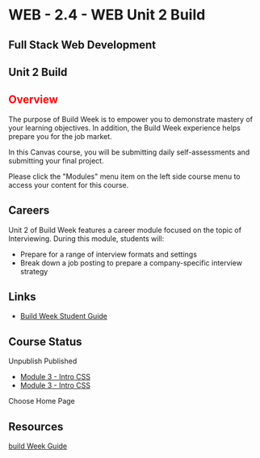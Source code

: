 # WEB - 2.4 - WEB Unit 2 Build

## Full Stack Web Development

## Unit 2 Build 

## <span style="color:red">Overview</span>

The purpose of Build Week is to empower you to demonstrate mastery of your learning objectives. In addition, the Build Week experience helps prepare you for the job market.

In this Canvas course, you will be submitting daily self-assessments and submitting your final project. 

Please click the "Modules" menu item on the left side course menu to access your content for this course. 

## Careers

Unit 2 of Build Week features a career module focused on the topic of Interviewing. During this module, students will:

-   Prepare for a range of interview formats and settings
-   Break down a job posting to prepare a company-specific interview strategy

## Links

-   [Build Week Student Guide](https://www.notion.so/lambdaschool/Build-Week-Student-Guide-Full-time-1995e4ff529e40db9f240f46c3d2afd3)

## Course Status

Unpublish Published

-   [Module 3 - Intro CSS](https://github.com/beatlesm/web/tree/main/1.1/project113)
-   [Module 3 - Intro CSS](https://github.com/beatlesm/web/tree/main/1.1/project113)

Choose Home Page




## Resources
 
 [build Week Guide](./Unit2_build.md)